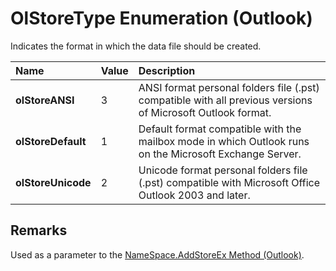 
# OlStoreType Enumeration (Outlook)

Indicates the format in which the data file should be created.



|**Name**|**Value**|**Description**|
|:-----|:-----|:-----|
| **olStoreANSI**|3|ANSI format personal folders file (.pst) compatible with all previous versions of Microsoft Outlook format.|
| **olStoreDefault**|1|Default format compatible with the mailbox mode in which Outlook runs on the Microsoft Exchange Server.|
| **olStoreUnicode**|2|Unicode format personal folders file (.pst) compatible with Microsoft Office Outlook 2003 and later.|

## Remarks

Used as a parameter to the [NameSpace.AddStoreEx Method (Outlook)](15b8948d-cbe4-a499-ec03-b1bbf56ead82.md).

